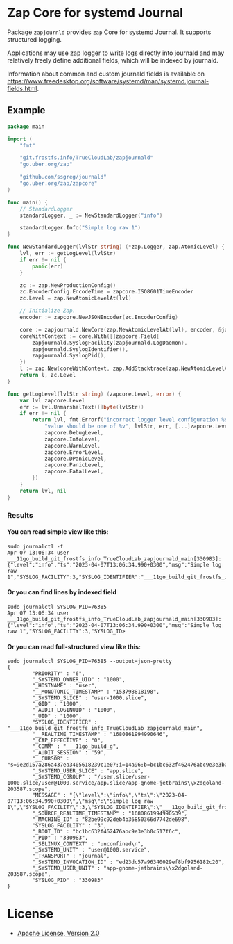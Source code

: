 # Zap Core for systemd Journal
Package `zapjournld` provides `zap` Core for systemd Journal. It supports structured logging.

Applications may use zap logger to write logs directly into journald and may relatively freely define additional fields, which will be indexed by journald.

Information about common and custom journald fields is available on https://www.freedesktop.org/software/systemd/man/systemd.journal-fields.html.
## Example
```go
package main

import (
	"fmt"

	"git.frostfs.info/TrueCloudLab/zapjournald"
	"go.uber.org/zap"

	"github.com/ssgreg/journald"
	"go.uber.org/zap/zapcore"
)

func main() {
	// StandardLogger
	standardLogger, _ := NewStandardLogger("info")

	standardLogger.Info("Simple log raw 1")
}

func NewStandardLogger(lvlStr string) (*zap.Logger, zap.AtomicLevel) {
	lvl, err := getLogLevel(lvlStr)
	if err != nil {
		panic(err)
	}

	zc := zap.NewProductionConfig()
	zc.EncoderConfig.EncodeTime = zapcore.ISO8601TimeEncoder
	zc.Level = zap.NewAtomicLevelAt(lvl)

	// Initialize Zap.
	encoder := zapcore.NewJSONEncoder(zc.EncoderConfig)

	core := zapjournald.NewCore(zap.NewAtomicLevelAt(lvl), encoder, &journald.Journal{}, zapjournald.SyslogFields)
	coreWithContext := core.With([]zapcore.Field{
		zapjournald.SyslogFacility(zapjournald.LogDaemon),
		zapjournald.SyslogIdentifier(),
		zapjournald.SyslogPid(),
	})
	l := zap.New(coreWithContext, zap.AddStacktrace(zap.NewAtomicLevelAt(zap.FatalLevel)))
	return l, zc.Level
}

func getLogLevel(lvlStr string) (zapcore.Level, error) {
	var lvl zapcore.Level
	err := lvl.UnmarshalText([]byte(lvlStr))
	if err != nil {
		return lvl, fmt.Errorf("incorrect logger level configuration %s (%v), "+
			"value should be one of %v", lvlStr, err, [...]zapcore.Level{
			zapcore.DebugLevel,
			zapcore.InfoLevel,
			zapcore.WarnLevel,
			zapcore.ErrorLevel,
			zapcore.DPanicLevel,
			zapcore.PanicLevel,
			zapcore.FatalLevel,
		})
	}
	return lvl, nil
}
```

### Results

#### You can read simple view like this:
```
sudo journalctl -f
Apr 07 13:06:34 user ___11go_build_git_frostfs_info_TrueCloudLab_zapjournald_main[330983]: {"level":"info","ts":"2023-04-07T13:06:34.990+0300","msg":"Simple log raw 1","SYSLOG_FACILITY":3,"SYSLOG_IDENTIFIER":"___11go_build_git_frostfs_info_TrueCloudLab_zapjournald_main","SYSLOG_PID":330983}
```
#### Or you can find lines by indexed field
```
sudo journalctl SYSLOG_PID=76385
Apr 07 13:06:34 user ___11go_build_git_frostfs_info_TrueCloudLab_zapjournald_main[330983]: {"level":"info","ts":"2023-04-07T13:06:34.990+0300","msg":"Simple log raw 1","SYSLOG_FACILITY":3,"SYSLOG_ID>
```
#### Or you can read full-structured view like this:
```
sudo journalctl SYSLOG_PID=76385 --output=json-pretty
{
        "PRIORITY" : "6",
        "_SYSTEMD_OWNER_UID" : "1000",
        "_HOSTNAME" : "user",
        "__MONOTONIC_TIMESTAMP" : "153798818198",
        "_SYSTEMD_SLICE" : "user-1000.slice",
        "_GID" : "1000",
        "_AUDIT_LOGINUID" : "1000",
        "_UID" : "1000",
        "SYSLOG_IDENTIFIER" : "___11go_build_git_frostfs_info_TrueCloudLab_zapjournald_main",
        "__REALTIME_TIMESTAMP" : "1680861994990646",
        "_CAP_EFFECTIVE" : "0",
        "_COMM" : "___11go_build_g",
        "_AUDIT_SESSION" : "59",
        "__CURSOR" : "s=9e2d157a286a437ea3405618239c1e07;i=14a96;b=bc1bc632f462476abc9e3e3b0c517f6c;m=23cf1fb996;t=5f8bc2e20bc36;x=9c6c4a86b6da43c",
        "_SYSTEMD_USER_SLICE" : "app.slice",
        "_SYSTEMD_CGROUP" : "/user.slice/user-1000.slice/user@1000.service/app.slice/app-gnome-jetbrains\\x2dgoland-203587.scope",
        "MESSAGE" : "{\"level\":\"info\",\"ts\":\"2023-04-07T13:06:34.990+0300\",\"msg\":\"Simple log raw 1\",\"SYSLOG_FACILITY\":3,\"SYSLOG_IDENTIFIER\":\"___11go_build_git_frostfs_info_TrueCloudLab_zapjournal>
        "_SOURCE_REALTIME_TIMESTAMP" : "1680861994990539",
        "_MACHINE_ID" : "82be99c92deb4b36850366d7742de698",
        "SYSLOG_FACILITY" : "3",
        "_BOOT_ID" : "bc1bc632f462476abc9e3e3b0c517f6c",
        "_PID" : "330983",
        "_SELINUX_CONTEXT" : "unconfined\n",
        "_SYSTEMD_UNIT" : "user@1000.service",
        "_TRANSPORT" : "journal",
        "_SYSTEMD_INVOCATION_ID" : "ed23dc57a96340029ef8bf9956182c20",
        "_SYSTEMD_USER_UNIT" : "app-gnome-jetbrains\\x2dgoland-203587.scope",
        "SYSLOG_PID" : "330983"
}
```

# License

- [Apache License, Version 2.0](LICENSE)
